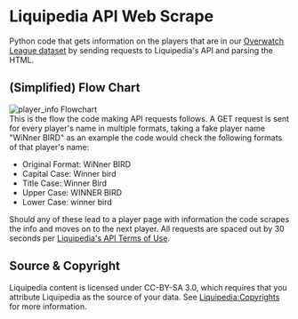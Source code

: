 # Liquipedia API Web Scrape
Python code that gets information on the players that are in our [Overwatch League dataset](https://github.com/mtollefsen/overwatch-league-data-projects/tree/main/Data%20Cleanup) by sending requests to Liquipedia's API and parsing the HTML.

## (Simplified) Flow Chart
![player_info Flowchart](https://user-images.githubusercontent.com/97869630/156086689-24c7ee98-da6f-4e35-a83e-d993c63836a9.png) <br>
 This is the flow the code making API requests follows. A GET request is sent for every player's name in multiple formats, taking a fake player name "WiNner BIRD" as an example the code would check the following formats of that player's name:
 - Original Format: WiNner BIRD
 - Capital Case: Winner bird
 - Title Case: Winner Bird
 - Upper Case: WINNER BIRD
 - Lower Case: winner bird <br>

Should any of these lead to a player page with information the code scrapes the info and moves on to the next player. All requests are spaced out by 30 seconds per [Liquipedia's API Terms of Use](https://liquipedia.net/api-terms-of-use).


## Source & Copyright
Liquipedia content is licensed under CC-BY-SA 3.0, which requires that you attribute Liquipedia as the source of your data. See [Liquipedia:Copyrights](https://liquipedia.net/commons/Liquipedia:Copyrights) for more information.
